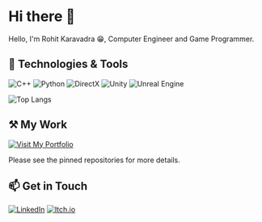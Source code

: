 # Hi there 👋
Hello, I'm Rohit Karavadra 😁, Computer Engineer and Game Programmer.

<!-- ![My GitHub Stats](https://github-readme-stats.vercel.app/api?username=RohitKaravadra&count_private=true&show_icons=true&hide_rank=true&custom_title=Stats&hide=prs&theme=tokyonight) -->

## 🔧 Technologies & Tools

![C++](https://img.shields.io/badge/-C++-00599C?style=flat-square&logo=c%2B%2B)
![Python](https://img.shields.io/badge/-Python-3776AB?style=flat-square&logo=python)
![DirectX](https://img.shields.io/badge/-DirectX-1B1B1B?style=flat-square&logo=directx)
![Unity](https://img.shields.io/badge/-Unity-000000?style=flat-square&logo=unity)
![Unreal Engine](https://img.shields.io/badge/-Unreal%20Engine-313131?style=flat-square&logo=unreal-engine)

<!-- Languages Stats from repositories -->
![Top Langs](https://github-readme-stats.vercel.app/api/top-langs/?username=RohitKaravadra&size_weight=0.5&count_weight=0.5&layout=compact&theme=tokyonight)

## ⚒️ My Work

<p>
  <a href="https://rohitkaravadra.github.io/" target="_blank" rel="noopener noreferrer">
    <img src="https://img.shields.io/badge/🚀%20My%20Portfolio-%2300bfff?style=for-the-badge&logo=github&logoColor=white" alt="Visit My Portfolio" />
  </a>
</p>


Please see the pinned repositories for more details.

## 📫 Get in Touch

[![LinkedIn](https://img.shields.io/badge/LinkedIn-blue?style=for-the-badge&logo=linkedin)](https://www.linkedin.com/in/rohitkaravadra)
[![Itch.io](https://img.shields.io/badge/Itch.io-FA5C5C?style=for-the-badge&logo=itchdotio&logoColor=white)](https://vec1or2000.itch.io/)

